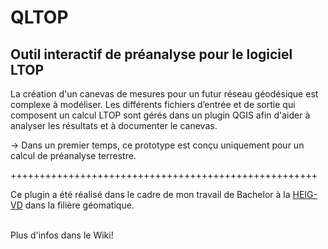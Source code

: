 # QLTOP
## Outil interactif de préanalyse pour le logiciel LTOP

La création d'un canevas de mesures pour un futur réseau géodésique est complexe à modéliser.
Les différents fichiers d’entrée et de sortie qui composent un calcul LTOP sont gérés dans un plugin QGIS afin d'aider à analyser les résultats et à documenter le canevas.


-> Dans un premier temps, ce prototype est conçu uniquement pour un calcul de préanalyse terrestre.

+++++++++++++++++++++++++++++++++++++++++++++++++++++

Ce plugin a été réalisé dans le cadre de mon travail de Bachelor à la [HEIG-VD](https://www.heig-vd.ch) dans la filière géomatique.

<br>
Plus d'infos dans le Wiki!
